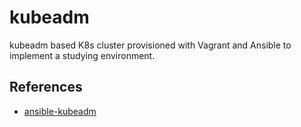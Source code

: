 # kubeadm

kubeadm based K8s cluster provisioned with Vagrant and Ansible to implement
a studying environment.

## References

- [ansible-kubeadm](https://github.com/gaurav-gupta-gtm/ansible-kubeadm)
